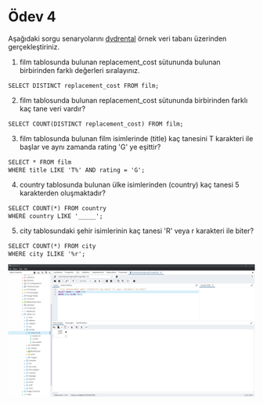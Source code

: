 # Ödev 4
Aşağıdaki sorgu senaryolarını [dvdrental](https://www.postgresqltutorial.com/postgresql-getting-started/postgresql-sample-database/) örnek veri tabanı üzerinden gerçekleştiriniz.

1. film tablosunda bulunan replacement_cost sütununda bulunan birbirinden farklı değerleri sıralayınız.
```
SELECT DISTINCT replacement_cost FROM film;
```
2. film tablosunda bulunan replacement_cost sütununda birbirinden farklı kaç tane veri vardır?
```
SELECT COUNT(DISTINCT replacement_cost) FROM film;
```
3. film tablosunda bulunan film isimlerinde (title) kaç tanesini T karakteri ile başlar ve aynı zamanda rating 'G' ye eşittir?
```
SELECT * FROM film
WHERE title LIKE 'T%' AND rating = 'G';
```
4. country tablosunda bulunan ülke isimlerinden (country) kaç tanesi 5 karakterden oluşmaktadır?
```
SELECT COUNT(*) FROM country
WHERE country LIKE '_____';
```
5. city tablosundaki şehir isimlerinin kaç tanesi 'R' veya r karakteri ile biter?
```
SELECT COUNT(*) FROM city
WHERE city ILIKE '%r';
```

![sql ödev 4 sorgu 5](https://raw.githubusercontent.com/tgmkubi/kodluyoruzilkrepo/main/Sql/odev4/query.png)
